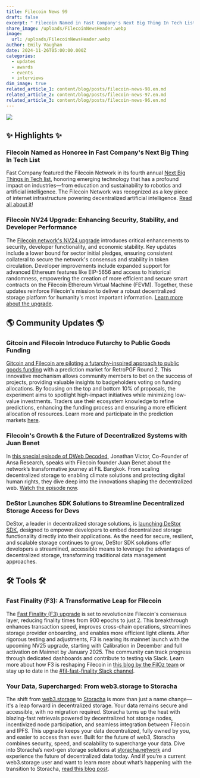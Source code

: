 ```yaml
---
title: Filecoin News 99
draft: false
excerpt: " Filecoin Named in Fast Company's Next Big Thing In Tech List!"
share_image: /uploads/FilecoinNewsHeader.webp
image:
  url: /uploads/FilecoinNewsHeader.webp
author: Emily Vaughan
date: 2024-11-26T05:00:00.000Z
categories:
  - updates
  - awards
  - events
  - interviews
dim_image: true
related_article_1: content/blog/posts/filecoin-news-98.en.md
related_article_2: content/blog/posts/filecoin-news-97.en.md
related_article_3: content/blog/posts/filecoin-news-96.en.md
---
```


![](/uploads/FilecoinNews99.webp)

## ✨ Highlights ✨

### Filecoin Named as Honoree in Fast Company's Next Big Thing In Tech List

Fast Company featured the Filecoin Network in its fourth annual [Next Big Things in Tech list](https://www.fastcompany.com/91207410/fast-company-next-big-things-ai-data-2024), honoring emerging technology that has a profound impact on industries—from education and sustainability to robotics and artificial intelligence. The Filecoin Network was recognized as a key piece of internet infrastructure powering decentralized artificial intelligence. [Read all about it](https://www.fil.org/blog/filecoin-as-the-infrastructure-for-decentralized-ai)!

### Filecoin NV24 Upgrade: Enhancing Security, Stability, and Developer Performance

The [Filecoin network's NV24 upgrade](https://www.fil.org/blog/announcing-the-filecoin-nv24-tuk-tuk-upgrade-enhancing-filecoin-s-efficiency) introduces critical enhancements to security, developer functionality, and economic stability. Key updates include a lower bound for sector initial pledges, ensuring consistent collateral to secure the network's consensus and stability in token circulation. Developer improvements include expanded support for advanced Ethereum features like EIP-5656 and access to historical randomness, empowering the creation of more efficient and secure smart contracts on the Filecoin Ethereum Virtual Machine (FEVM). Together, these updates reinforce Filecoin's mission to deliver a robust decentralized storage platform for humanity's most important information. [Learn more about the upgrade](https://www.fil.org/blog/announcing-the-filecoin-nv24-tuk-tuk-upgrade-enhancing-filecoin-s-efficiency).

## 🌎 Community Updates 🌎

### Gitcoin and Filecoin Introduce Futarchy to Public Goods Funding

[Gitcoin and Filecoin are piloting a futarchy-inspired approach to public goods funding](https://www.gitcoin.co/blog/prediction-markets-meet-public-goods-a-new-approach-to-retropgf) with a prediction market for RetroPGF Round 2. This innovative mechanism allows community members to bet on the success of projects, providing valuable insights to badgeholders voting on funding allocations. By focusing on the top and bottom 10% of proposals, the experiment aims to spotlight high-impact initiatives while minimizing low-value investments. Traders use their ecosystem knowledge to refine predictions, enhancing the funding process and ensuring a more efficient allocation of resources. Learn more and participate in the prediction markets [here](https://manifold.markets/distbit/which-of-these-will-be-top-10-highe-ZzOnU2qppl?play=true).

### Filecoin's Growth & the Future of Decentralized Systems with Juan Benet

In [this special episode of DWeb Decoded](https://www.youtube.com/watch?feature=shared&v=2cpyUGPBNvQ), Jonathan Victor, Co-Founder of Ansa Research, speaks with Filecoin founder Juan Benet about the network’s transformative journey at FIL Bangkok. From scaling decentralized storage to enabling climate solutions and protecting digital human rights, they dive deep into the innovations shaping the decentralized web. [Watch the episode now](https://www.youtube.com/watch?feature=shared&v=2cpyUGPBNvQ). 

### DeStor Launches SDK Solutions to Streamline Decentralized Storage Access for Devs

DeStor, a leader in decentralized storage solutions, is [launching DeStor SDK](https://destor.com/resources/news/destor-launches-sdk-solutions-to-streamline-decentralized-storage-access-for-developers), designed to empower developers to embed decentralized storage functionality directly into their applications. As the need for secure, resilient, and scalable storage continues to grow, DeStor SDK solutions offer developers a streamlined, accessible means to leverage the advantages of decentralized storage, transforming traditional data management approaches.

## 🛠️ Tools 🛠️

### Fast Finality (F3): A Transformative Leap for Filecoin

The [Fast Finality (F3) upgrade](https://github.com/filecoin-project/FIPs/blob/master/FIPS/fip-0086.md) is set to revolutionize Filecoin's consensus layer, reducing finality times from 900 epochs to just 2. This breakthrough enhances transaction speed, improves cross-chain operations, streamlines storage provider onboarding, and enables more efficient light clients. After rigorous testing and adjustments, F3 is nearing its mainnet launch with the upcoming NV25 upgrade, starting with Calibration in December and full activation on Mainnet by January 2025. The community can track progress through dedicated dashboards and contribute to testing via Slack. Learn more about how F3 is reshaping Filecoin in [this blog by the FilOz team](https://medium.com/@filoz/finality-unveiled-passive-testing-to-mainnet-launch-of-f3-fast-finality-03e09bc68de5) or stay up to date in the [#fil-fast-finality Slack channel](https://filecoinproject.slack.com/archives/C0556MSR945).

### Your Data, Supercharged: From web3.storage to Storacha

The shift from [web3.storage](http://web3.storage/) to [Storacha](https://storacha.network/) is more than just a name change—it's a leap forward in decentralized storage. Your data remains secure and accessible, with no migration required. Storacha turns up the heat with blazing-fast retrievals powered by decentralized hot storage nodes, incentivized node participation, and seamless integration between Filecoin and IPFS. This upgrade keeps your data decentralized, fully owned by you, and easier to access than ever. Built for the future of web3, Storacha combines security, speed, and scalability to supercharge your data. Dive into Storacha’s next-gen storage solutions at [storacha.network](https://storacha.network/) and experience the future of decentralized data today. And if you’re a current web3.storage user and want to learn more about what’s happening with the transition to Storacha, [read this blog post](https://medium.com/@storacha/your-data-supercharged-what-the-shift-from-web3-storage-to-storacha-means-for-you-92ceca1dcc41).
